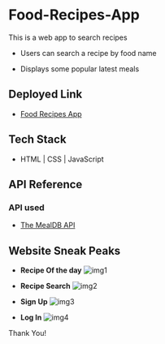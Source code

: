 # Food-Recipes-App
This is a web app to search recipes

- Users can search a recipe by food name

- Displays some popular latest meals


## Deployed Link

- [Food Recipes App](https://chic-chimera-75d0d0.netlify.app)

## Tech Stack

- HTML | CSS | JavaScript


## API Reference

### API used

- [The MealDB API](https://www.themealdb.com/api.php)


## Website Sneak Peaks

- **Recipe Of the day**
![img1](https://user-images.githubusercontent.com/36689521/189986368-58f53ecc-2d5d-4a0c-a1ce-a6b66a2fdefc.png)

- **Recipe Search**
![img2](https://user-images.githubusercontent.com/36689521/189986432-3ba3fb6b-80a3-4f06-9735-6b992557274d.png)

- **Sign Up**
![img3](https://user-images.githubusercontent.com/36689521/189986496-32bb8263-66ea-43a4-8a14-aa2bd5b3aef1.png)

- **Log In**
![img4](https://user-images.githubusercontent.com/36689521/189986565-37b61ace-b13e-4122-9d86-dbceff237d26.png)

Thank You!
